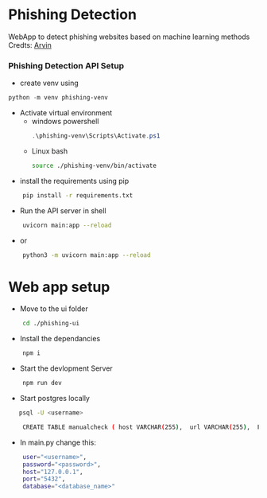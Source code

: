 # Phishing Detection
WebApp to detect phishing websites based on machine learning methods
Credts: <a href="https://github.com/v4zha"> Arvin </a>

### Phishing Detection API Setup
- create venv using 

```powershell
python -m venv phishing-venv
```

- Activate virtual environment
    - windows powershell
        ```powershell
        .\phishing-venv\Scripts\Activate.ps1
        ```
    - Linux bash
        ```bash
        source ./phishing-venv/bin/activate
        ```
- install the requirements using pip

```bash
    pip install -r requirements.txt
```
- Run the API server in shell

```bash
    uvicorn main:app --reload
```
- or
```bash
    python3 -m uvicorn main:app --reload
```

# Web app setup

- Move to the ui folder

```bash
    cd ./phishing-ui
```
- Install the dependancies

```bash
    npm i
```
- Start the devlopment Server

```bash
    npm run dev
```

- Start postgres locally

```bash
   psql -U <username>
```

```bash
    CREATE TABLE manualcheck ( host VARCHAR(255),  url VARCHAR(255),  Fake BOOLEAN);
```
- In main.py  change this:
```bash
    user="<username>",
    password="<password>",
    host="127.0.0.1",
    port="5432",
    database="<database_name>"
```
  

